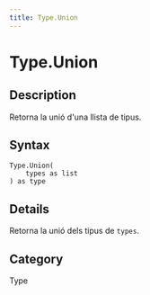 ```yaml
---
title: Type.Union
---
```


# Type.Union


## Description

Retorna la unió d&#39;una llista de tipus.


## Syntax

```powerquery
Type.Union(
    types as list
) as type
```


## Details

Retorna la unió dels tipus de <code>types</code>.



## Category
Type
